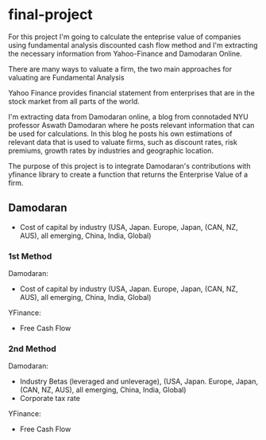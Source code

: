 # final-project

For this project I'm going to calculate the enteprise value of companies using fundamental analysis discounted cash flow method and I'm extracting the necessary information from Yahoo-Finance and Damodaran Online.

There are many ways to valuate a firm, the two main approaches for valuating are Fundamental Analysis

Yahoo Finance provides financial statement from enterprises that are in the stock market from all parts of the world.

I'm extracting data from Damodaran online, a blog from connotaded NYU professor Aswath Damodaran where he posts relevant information that can be used for calculations. In this blog he posts his own estimations of relevant data that is used to valuate firms, such as discount rates, risk premiums, growth rates by industries and geographic location.

The purpose of this project is to integrate Damodaran's contributions with yfinance library to create a function that returns the Enterprise Value of a firm. 


## Damodaran

- Cost of capital by industry (USA, Japan. Europe, Japan, (CAN, NZ, AUS), all emerging, China, India, Global)


### 1st Method

Damodaran: 
- Cost of capital by industry (USA, Japan. Europe, Japan, (CAN, NZ, AUS), all emerging, China, India, Global)
  
YFinance: 
- Free Cash Flow

### 2nd Method 

Damodaran: 
- Industry Betas (leveraged and unleverage), (USA, Japan. Europe, Japan, (CAN, NZ, AUS), all emerging, China, India, Global)
- Corporate tax rate
  
YFinance: 
- Free Cash Flow

### 
